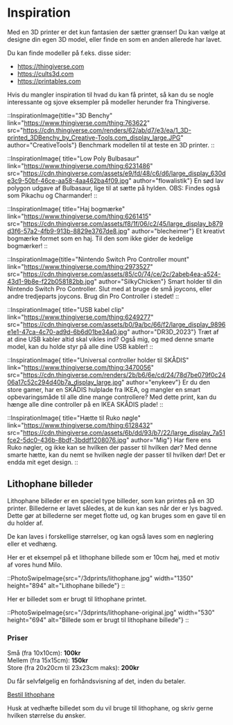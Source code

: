 # Inspiration

Med en 3D printer er det kun fantasien der sætter grænser! Du kan vælge at designe din egen 3D model, eller finde en som en anden allerede har lavet.

Du kan finde modeller på f.eks. disse sider:

- https://thingiverse.com
- https://cults3d.com
- https://printables.com

Hvis du mangler inspiration til hvad du kan få printet, så kan du se nogle interessante og sjove eksempler på modeller herunder fra Thingiverse.

<div class="flex flex-col md:flex-row flex-wrap  gap-8">

::InspirationImage{title="3D Benchy" link="https://www.thingiverse.com/thing:763622" src="https://cdn.thingiverse.com/renders/62/ab/d7/e3/ea/1_3D-printed_3DBenchy_by_Creative-Tools.com_display_large.JPG" author="CreativeTools"}
Benchmark modellen til at teste en 3D printer.
::

::InspirationImage{ title="Low Poly Bulbasaur" link="https://www.thingiverse.com/thing:6231486" src="https://cdn.thingiverse.com/assets/e9/fd/48/c6/d6/large_display_630de3c9-50bf-46ce-aa58-4aa462ba4f09.jpg" author="flowalistik"}
En sød lav polygon udgave af Bulbasaur, lige til at sætte på hylden. OBS: Findes også som Pikachu og Charmander!
::

::InspirationImage{ title="Haj bogmærke" link="https://www.thingiverse.com/thing:6261415" src="https://cdn.thingiverse.com/assets/f8/1f/06/c2/45/large_display_b879d3f6-57a2-4fb9-913b-8829e3767de8.jpg" author="blecheimer"}
Et kreativt bogmærke formet som en haj. Til den som ikke gider de kedelige bogmærker!
::

::InspirationImage{title="Nintendo Switch Pro Controller mount" link="https://www.thingiverse.com/thing:2973527" src="https://cdn.thingiverse.com/assets/85/c0/74/ce/2c/2abeb4ea-a524-43d1-9b8e-f22b058182bb.jpg" author="SilkyChicken"}
Smart holder til din Nintendo Switch Pro Controller. Slut med at bruge de små joycons, eller andre tredjeparts joycons. Brug din Pro Controller i stedet!
::

::InspirationImage{ title="USB kabel clip" link="https://www.thingiverse.com/thing:6249277" src="https://cdn.thingiverse.com/assets/b0/9a/bc/66/f2/large_display_9896e1e1-47ca-4c70-ad9d-6b6d01be34a0.jpg" author="DR3D_2023"}
Træt af at dine USB kabler altid skal vikles ind? Også mig, og med denne smarte model, kan du holde styr på alle dine USB kabler!
::

::InspirationImage{ title="Universal controller holder til SKÅDIS" link="https://www.thingiverse.com/thing:3470056" src="https://cdn.thingiverse.com/renders/2b/b6/6e/cd/24/78d7be079f0c2406a17c52c294d40b7a_display_large.jpg" author="enykeev"}
Er du den store gamer, har en SKÅDIS hulplade fra IKEA, og mangler en smart opbevaringsmåde til alle dine mange controllere? Med dette print, kan du hænge alle dine controller på en IKEA SKÅDIS plade!
::

::InspirationImage{ title="Hætte til Ruko nøgle" link="https://www.thingiverse.com/thing:6128432" src="https://cdn.thingiverse.com/assets/6b/dd/93/b7/22/large_display_7a51fce2-5dc0-436b-8bdf-3bddf1208076.jpg" author="Mig"}
Har flere ens Ruko nøgler, og ikke kan se hvilken der passer til hvilken dør? Med denne smarte hætte, kan du nemt se hvilken nøgle der passer til hvilken dør! Det er endda mit eget design.
::
</div>

## Lithophane billeder

Lithophane billeder er en speciel type billeder, som kan printes på en 3D printer. Billederne er lavet således, at de kun kan ses når der er lys bagved. Dette gør at billederne ser meget flotte ud, og kan bruges som en gave til en du holder af.

De kan laves i forskellige størrelser, og kan også laves som en nøglering eller et vedhæng.



<div class="flex gap-4">

<div class="flex-1">

Her er et eksempel på et lithophane billede som er 10cm høj, med et motiv af vores hund Milo.

::PhotoSwipeImage{src="/3dprints/lithophane.jpg" width="1350" height="894" alt="Lithophane billede"}
::

</div>

<div class="flex-1">

Her er billedet som er brugt til lithophane printet.

::PhotoSwipeImage{src="/3dprints/lithophane-original.jpg" width="530" height="694" alt="Billede som er brugt til lithophane billede"}
::
</div>

</div>

### Priser

Små (fra 10x10cm): **100kr**  
Mellem (fra 15x15cm): **150kr**  
Store (fra 20x20cm til 23x23cm maks): **200kr**  

Du får selvfølgelig en forhåndsvisning af det, inden du betaler.

<a href="/faa-et-tilbud" class="button text-xl inline-block mt-4 mb-4">Bestil lithophane</a>

Husk at vedhæfte billedet som du vil bruge til lithophane, og skriv gerne hvilken størrelse du ønsker.